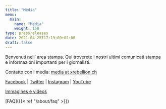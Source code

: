 ```yaml
---
title: "Media"
menu:
  main:
    name: "Media"
    weight: 150
type: pressreleases
date: 2021-04-25T17:19:09+02:00
draft: false
---
```


Benvenuti nell’ area stampa. Qui troverete i nostri ultimi comunicati stampa e informazioni importanti per i giornalisti.


Contatto con i media: [media at xrebellion.ch](media@xrebellion.ch)

[Facebook](https://facebook.com/XRSwitzerland) | [Twitter](https://twitter.com/@xrSchweiz) | [Instagram](https://instagram.com/xr_switzerland) | [YouTube](https://www.youtube.com/channel/UCcXrHicgZhfhCWg2cCrXCsA)

[Immagines e videos](https://show.pics.io/xr-global-media-resources-public/search?tagId=5fa93cf0af1bf200110c09a7)

[FAQ]({{< ref "/about/faq" >}})

